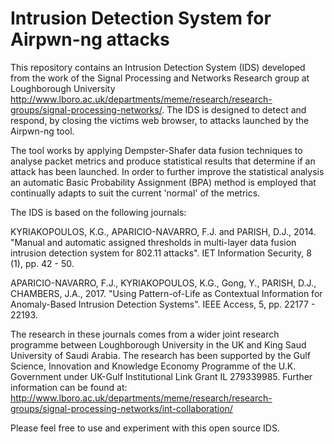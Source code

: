 # Intrusion Detection System for Airpwn-ng attacks

This repository contains an Intrusion Detection System (IDS) developed from the work of the Signal Processing and Networks Research group at Loughborough University http://www.lboro.ac.uk/departments/meme/research/research-groups/signal-processing-networks/. The IDS is designed to detect and respond, by closing the victims web browser, to attacks launched by the Airpwn-ng tool. 

The tool works by applying Dempster-Shafer data fusion techniques to analyse packet metrics and produce statistical results that determine if an attack has been launched. In order to further improve the statistical analysis an automatic Basic Probability Assignment (BPA) method is employed that continually adapts to suit the current 'normal' of the metrics. 

The IDS is based on the following journals: 

KYRIAKOPOULOS, K.G., APARICIO-NAVARRO, F.J. and PARISH, D.J., 2014. "Manual and automatic assigned thresholds in multi-layer data fusion
intrusion detection system for 802.11 attacks". IET Information Security, 8 (1), pp. 42 - 50.

APARICIO-NAVARRO, F.J., KYRIAKOPOULOS, K.G., Gong, Y., PARISH, D.J., CHAMBERS, J.A., 2017. "Using Pattern-of-Life as Contextual Information for Anomaly-Based Intrusion Detection Systems". IEEE Access, 5, pp. 22177 - 22193.

The research in these journals comes from a wider joint research programme between Loughborough University in the UK and King Saud University of Saudi Arabia. The research has been supported by the Gulf Science, Innovation and Knowledge Economy Programme of the U.K. Government under UK-Gulf Institutional Link Grant IL 279339985. Further information can be found at: http://www.lboro.ac.uk/departments/meme/research/research-groups/signal-processing-networks/int-collaboration/

Please feel free to use and experiment with this open source IDS. 
